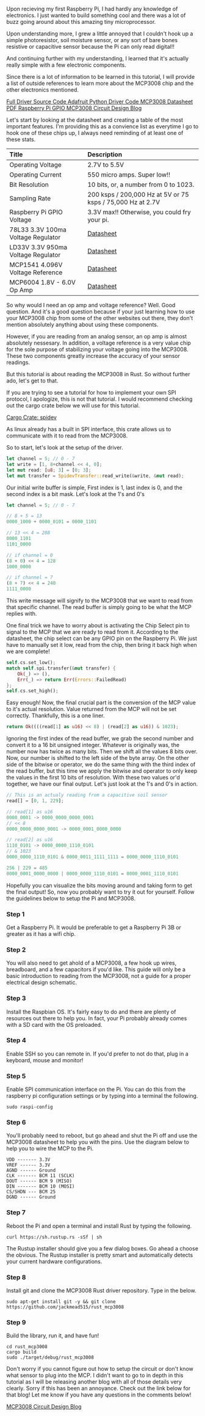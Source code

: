 Upon recieving my first Raspberry Pi, I had hardly any knowledge of electronics. I just wanted to build something cool and there was a lot of buzz going around about this amazing tiny microprocessor.

Upon understanding more, I grew a little annoyed that I couldn't hook up a simple photoresistor, soil moisture sensor, or any sort of bare bones resistive or capacitive sensor because the Pi can only read digital!!

And continuing further with my understanding, I learned that it's actually really simple with a few electronic components.

Since there is a lot of information to be learned in this tutorial, I will provide a list of outside references to learn more about the MCP3008 chip and the other electronics mentioned.

<a href="https://github.com/jackmead515/rust_mcp3008" alt="link">
    Full Driver Source Code
</a>

<a href="https://github.com/adafruit/Adafruit_CircuitPython_MCP3xxx" alt="link">
    Adafruit Python Driver Code
</a>

<a href="http://ww1.microchip.com/downloads/en/DeviceDoc/21295d.pdf" alt="link">
    MCP3008 Datasheet PDF
</a>

<a href="https://pinout.xyz/" alt="link">
    Raspberry Pi GPIO
</a>

<a href="https://www.speblog.org/blog/mcp3008-analog-digital-electronic-circuit-raspberry-pi" alt="link">
    MCP3008 Circuit Design Blog
</a>

Let's start by looking at the datasheet and creating a table of the most important features. I'm providing this as a convience list as everytime I go to hook one of these chips up, I always need reminding of at least one of these stats.

| Title | Description |
| :--- | :--- |
| Operating Voltage | 2.7V to 5.5V |
| Operating Current | 550 micro amps. Super low!! |
| Bit Resolution | 10 bits, or, a number from 0 to 1023. |
| Sampling Rate | 200 ksps / 200,000 Hz at 5V or 75 ksps / 75,000 Hz at 2.7V |
| Raspberry Pi GPIO Voltage | 3.3V max!! Otherwise, you could fry your pi. |
| 78L33 3.3V 100ma Voltage Regulator | <a href="https://pdf1.alldatasheet.com/datasheet-pdf/view/22689/STMICROELECTRONICS/L78L33C.html" alt="datasheet">Datasheet</a> |
| LD33V 3.3V 950ma Voltage Regulator | <a href="https://www.sparkfun.com/datasheets/Components/LD1117V33.pdf" alt="datasheet">Datasheet</a> |
| MCP1541 4.096V Voltage Reference | <a href="http://ww1.microchip.com/downloads/en/DeviceDoc/21653C.pdf" alt="datasheet">Datasheet</a> |
| MCP6004 1.8V - 6.0V Op Amp | <a href="http://ww1.microchip.com/downloads/en/DeviceDoc/20001733K.pdf" alt="datasheet">Datasheet</a> |

So why would I need an op amp and voltage reference? Well. Good question. And it's a good question because if your just learning how to use your MCP3008 chip from some of the other websites out there, they don't mention absolutely anything about using these components.

However, if you are reading from an analog sensor, an op amp is almost absolutely nessesary. In addition, a voltage reference is a very value chip for the sole purpose of stabilizing your voltage going into the MCP3008. These two components greatly increase the accuracy of your sensor readings.

But this tutorial is about reading the MCP3008 in Rust. So without further ado, let's get to that.

If you are trying to see a tutorial for how to implement your own SPI protocol, I apologize, this is not that tutorial. I would recommend checking out the cargo crate below we will use for this tutorial.

<a href="https://crates.io/crates/spidev" alt="link">Cargo Crate: spidev</a>

As linux already has a built in SPI interface, this crate allows us to communicate with it to read from the MCP3008.

So to start, let's look at the setup of the driver.

```rust
let channel = 5; // 0 - 7
let write = [1, 8+channel << 4, 0];
let mut read: [u8; 3] = [0; 3];
let mut transfer = SpidevTransfer::read_write(&write, &mut read);
```

Our initial write buffer is simple, First index is 1, last index is 0, and the second index is a bit mask. Let's look at the 1's and 0's

```rust
let channel = 5; // 0 - 7

// 8 + 5 = 13
0000_1000 + 0000_0101 = 0000_1101

// 13 << 4 = 208
0000_1101
1101_0000

// if channel = 0
(8 + 0) << 4 = 128
1000_0000

// if channel = 7
(8 + 7) << 4 = 240
1111_0000
```

This write message will signify to the MCP3008 that we want to read from that specific channel. The read buffer is simply going to be what the MCP replies with.

One final trick we have to worry about is activating the Chip Select pin to signal to the MCP that we are ready to read from it. According to the datasheet, the chip select can be any GPIO pin on the Raspberry Pi. We just have to manually set it low, read from the chip, then bring it back high when we are complete!

```rust
self.cs.set_low();
match self.spi.transfer(&mut transfer) {
    Ok(_) => (),
    Err(_) => return Err(Errors::FailedRead)
};
self.cs.set_high();
```

Easy enough! Now, the final crucial part is the conversion of the MCP value to it's actual resolution. Value returned from the MCP will not be set correctly. Thankfully, this is a one liner.

```rust
return Ok((((read[1] as u16) << 8) | (read[2] as u16)) & 1023);
```

Ignoring the first index of the read buffer, we grab the second number and convert it to a 16 bit unsigned integer. Whatever is originally was, the number now has twice as many bits. Then we shift all the values 8 bits over. Now, our number is shifted to the left side of the byte array. On the other side of the bitwise or operator, we do the same thing with the third index of the read buffer, but this time we apply the bitwise and operator to only keep the values in the first 10 bits of resolution. With these two values or'd together, we have our final output. Let's just look at the 1's and 0's in action.

```rust
// This is an actualy reading from a capacitive soil sensor
read[] = [0, 1, 229];

// read[1] as u16
0000_0001 -> 0000_0000_0000_0001
// << 8
0000_0000_0000_0001 -> 0000_0001_0000_0000

// read[2] as u16
1110_0101 -> 0000_0000_1110_0101
// & 1023
0000_0000_1110_0101 & 0000_0011_1111_1111 = 0000_0000_1110_0101

256 | 229 = 485
0000_0001_0000_0000 | 0000_0000_1110_0101 = 0000_0001_1110_0101
```

Hopefully you can visualize the bits moving around and taking form to get the final output! So, now you probably want to try it out for yourself. Follow the guidelines below to setup the Pi and MCP3008.

### Step 1

Get a Raspberry Pi. It would be preferable to get a Raspberry Pi 3B or greater as it has a wifi chip.

### Step 2

You will also need to get ahold of a MCP3008, a few hook up wires, breadboard, and a few capacitors if you'd like. This guide will only be a basic introduction to reading from the MCP3008, not a guide for a proper electrical design schematic.

### Step 3

Install the Raspbian OS. It's fairly easy to do and there are plenty of resources out there to help you. In fact, your Pi probably already comes with a SD card with the OS preloaded.

### Step 4

Enable SSH so you can remote in. If you'd prefer to not do that, plug in a keyboard, mouse and monitor!

### Step 5

Enable SPI communication interface on the Pi. You can do this from the raspberry pi configuration settings or by typing into a terminal the following.

```shell
sudo raspi-config
```

### Step 6

You'll probably need to reboot, but go ahead and shut the Pi off and use the MCP3008 datasheet to help you with the pins. Use the diagram below to help you to wire the MCP to the Pi.

```shell
VDD ------- 3.3V
VREF ------ 3.3V
AGND ------ Ground
CLK ------- BCM 11 (SCLK)
DOUT ------ BCM 9 (MISO)
DIN ------- BCM 10 (MOSI)
CS/SHDN --- BCM 25
DGND ------ Ground
```

### Step 7

Reboot the Pi and open a terminal and install Rust by typing the following.

```shell
curl https://sh.rustup.rs -sSf | sh
```

The Rustup installer should give you a few dialog boxes. Go ahead a choose the obvious. The Rustup installer is pretty smart and automatically detects your current hardware configurations.

### Step 8

Install git and clone the MCP3008 Rust driver repository. Type in the below.

```shell
sudo apt-get install git -y && git clone https://github.com/jackmead515/rust_mcp3008
```

### Step 9

Build the library, run it, and have fun!

```shell
cd rust_mcp3008
cargo build
sudo ./target/debug/rust_mcp3008
```

Don't worry if you cannot figure out how to setup the circuit or don't know what sensor to plug into the MCP. I didn't want to go to in depth in this tutorial as I will be releasing another blog with all of those details very clearly. Sorry if this has been an annoyance. Check out the link below for that blog! Let me know if you have any questions in the comments below!

<a href="https://www.speblog.org/blog/mcp3008-analog-digital-electronic-circuit-raspberry-pi" alt="link">
    MCP3008 Circuit Design Blog
</a>